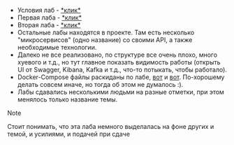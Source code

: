 - Условия лаб - [\*клик\*](assets/images/риат_условия_лаб.jpg)
- Первая лаба - [\*клик\*](assets/files/lab1.docx)
- Вторая лаба - [\*клик\*](assets/files/lab2)
- Остальные лабы находятся в проекте. Там есть несколько "микросервисов" (одно название) со своими API, а также необходимые технологии. 
- Далеко не все реализовано, по структуре все очень плохо, много хуевого и т.д., но тут главное показать видимость работы (открыть UI от Swagger, Kibana, Kafka и т.д., что-то потыкать, чтобы работало).
- Docker-Compose файлы раскиданы по лабе, [вот](BookmakersOffice/Kafka/kafka.yml) и [вот](BookmakersOffice/ConsoleApp/ELK.yml). По-хорошему делать совсем иначе, но тогда об этом не думалось :).
- Лабы сдавались несколькими людьми на разные отметки, при этом менялось только название темы.

> [!NOTE] 
> Стоит понимать, что эта лаба немного выделалась на фоне других и темой, и усилиями, и подачей при сдаче